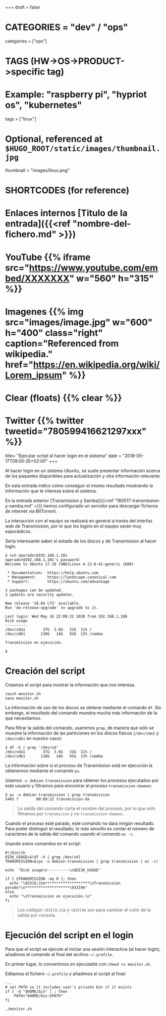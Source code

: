 +++
draft = false

# CATEGORIES = "dev" / "ops"
categories = ["ops"]
# TAGS (HW->OS->PRODUCT->specific tag)
# Example: "raspberry pi", "hypriot os", "kubernetes"

tags = ["linux"]

# Optional, referenced at `$HUGO_ROOT/static/images/thumbnail.jpg`
thumbnail = "images/linux.png"

# SHORTCODES (for reference)

# Enlaces internos [Titulo de la entrada]({{<ref "nombre-del-fichero.md" >}})

# YouTube {{% iframe src="https://www.youtube.com/embed/XXXXXXX" w="560" h="315" %}}
# Imagenes {{% img src="images/image.jpg" w="600" h="400" class="right" caption="Referenced from wikipedia." href="https://en.wikipedia.org/wiki/Lorem_ipsum" %}}
# Clear (floats) {{% clear %}}
# Twitter {{% twitter tweetid="780599416621297xxx" %}}

title=  "Ejecutar script al hacer login en el sistema"
date = "2018-05-17T08:00:35+02:00"
+++

Al hacer login en un sistema Ubuntu, se suele presentar información acerca de los paquetes disponibles para actualización y otra información relevante.

En esta entrada indico cómo conseguir el mismo resultado mostrando la información que te interesa sobre el sistema.
<!--more-->

En la entrada anterior [Transmission y Samba]({{<ref "180517-transmission-y-samba.md" >}}) hemos configurado un servidor para descargar ficheros de internet vía BitTorrent.

La interacción con el equipo se realizará en general a través del interfaz web de Transmission, por lo que los logins en el equipo serán muy esporádicos.

Sería interesante saber el estado de los discos y de Transmission al hacer login.

```shell
$ ssh operador@192.168.1.101
operador@192.168.1.101's password:
Welcome to Ubuntu 17.10 (GNU/Linux 4.13.0-41-generic i686)

 * Documentation:  https://help.ubuntu.com
 * Management:     https://landscape.canonical.com
 * Support:        https://ubuntu.com/advantage

3 packages can be updated.
3 updates are security updates.

New release '18.04 LTS' available.
Run 'do-release-upgrade' to upgrade to it.

Last login: Wed May 16 22:09:31 2018 from 192.168.1.100
Disk usage
----------
/dev/sda1        37G  3.6G   31G  11% /
/dev/sdb1       110G   14G   91G  13% /samba

Transmission en ejecución.

$
```

# Creación del script

Creamos el script para mostrar la información que nos interesa.

```shell
touch monitor.sh
nano monitor.sh
```

La información de uso de los discos se obtiene mediante el comando `df`. Sin embargo, el resultado del comando muestra mucha más información de la que necesitamos.

Para filtrar la salida del comando, usaremos `grep`, de manera que sólo se muestre la información de las particiones en los discos físicos (`/dev/sda1` y `/dev/sdb1` en nuestro caso):

```shell
$ df -h | grep '/dev/sd'
/dev/sda1        37G  3.6G   31G  11% /
/dev/sdb1       110G   14G   91G  13% /samba
```

La información sobre si el proceso de Transmission está en ejecución la obtenemos mediante el comando `ps`.

Usamos `-u debian-transmission` para obtener los procesos ejecutados por este usuario y filtramos para encontrar el proceso `transmission-daemon`:

```shell
$ ps -u debian-transmission | grep transmission
5445 ?        00:09:22 transmission-da
```

> La salida del comando corta el nombre del proceso, por lo que sólo filtramos por `transmision` y no `transmission-daemon`.

Cuando el proceso esté parado, este comando no dará ningún resultado. Para poder distinguir el resultado, lo más sencillo es contar el número de caracteres de la salida del comando usando el comando `wc -c`.

Usando estos comandos en el script:

```shell
#!/bin/sh
DISK_USAGE=$(df -h | grep /dev/sd)
TRANSMISSION=$(ps -u debian-transmission | grep transmission | wc -c)

echo  "Disk usage\n----------\n$DISK_USAGE"

if [ $TRANSMISSION -eq 0 ]; then
  echo "\033[0;31m********************\nTransmission parado!\n********************\033[0m"
else
  echo "\nTransmission en ejecución.\n"
fi
```

> Los códigos `\033[0;31m` y `\033[0m` son para cambiar el color de la salida por consola.

# Ejecución del script en el login

Para que el script se ejecute al iniciar una sesión interactiva (al hacer login), añadimos el comando al final del archivo `~/.profile`.

En primer lugar, lo convertimos en ejecutable con `chmod +x monitor.sh`.

Editamos el fichero `~/.profile` y añadimos el script al final:

```shell
...
# set PATH so it includes user's private bin if it exists
if [ -d "$HOME/bin" ] ; then
    PATH="$HOME/bin:$PATH"
fi

./monitor.sh
```
